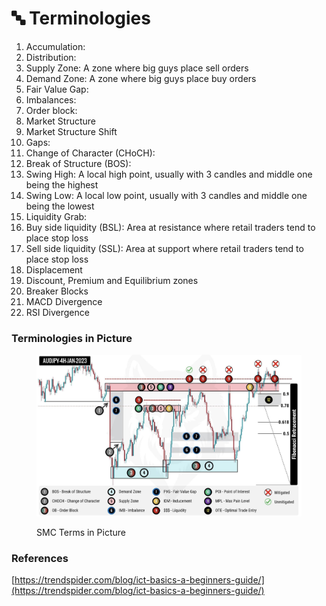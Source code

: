 # 🔤 Terminologies

1. Accumulation:&#x20;
2. Distribution:&#x20;
3. Supply Zone: A zone where big guys place sell orders
4. Demand Zone: A zone where big guys place buy orders
5. Fair Value Gap:
6. Imbalances:
7. Order block:
8. Market Structure
9. Market Structure Shift
10. Gaps:&#x20;
11. Change of Character (CHoCH):&#x20;
12. Break of Structure (BOS):&#x20;
13. Swing High: A local high point, usually with 3 candles and middle one being the highest
14. Swing Low: A local low point, usually with 3 candles and middle one being the lowest
15. Liquidity Grab:
16. Buy side liquidity (BSL): Area at resistance where retail traders tend to place stop loss
17. Sell side liquidity (SSL): Area at support where retail traders tend to place stop loss
18. Displacement
19. Discount, Premium and Equilibrium zones
20. Breaker Blocks
21. MACD Divergence
22. RSI Divergence



### Terminologies in Picture

<figure><img src=".gitbook/assets/image (16) (1).png" alt=""><figcaption><p>SMC Terms in Picture</p></figcaption></figure>



### References

[https://trendspider.com/blog/ict-basics-a-beginners-guide/](https://trendspider.com/blog/ict-basics-a-beginners-guide/)
